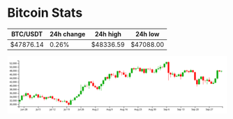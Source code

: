 # Bitcoin Stats

BTC/USDT|24h change|24h high|24h low|
|---|---|---|---|
|$47876.14|0.26%|$48336.59|$47088.00|

<img src="./chart.svg">
